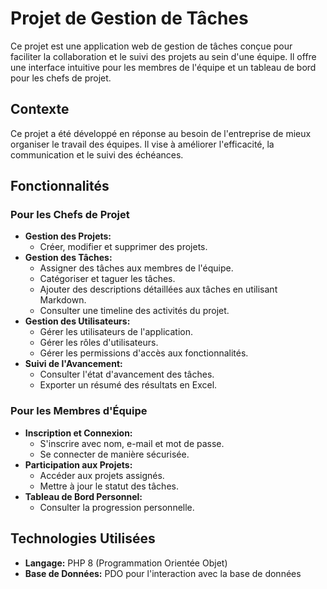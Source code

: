 # Projet de Gestion de Tâches

Ce projet est une application web de gestion de tâches conçue pour faciliter la collaboration et le suivi des projets au sein d'une équipe. Il offre une interface intuitive pour les membres de l'équipe et un tableau de bord pour les chefs de projet.

## Contexte

Ce projet a été développé en réponse au besoin de l'entreprise de mieux organiser le travail des équipes. Il vise à améliorer l'efficacité, la communication et le suivi des échéances.

## Fonctionnalités

### Pour les Chefs de Projet

*   **Gestion des Projets:**
    *   Créer, modifier et supprimer des projets.
*   **Gestion des Tâches:**
    *   Assigner des tâches aux membres de l'équipe.
    *   Catégoriser et taguer les tâches.
    *   Ajouter des descriptions détaillées aux tâches en utilisant Markdown.
    *   Consulter une timeline des activités du projet.
*   **Gestion des Utilisateurs:**
    *   Gérer les utilisateurs de l'application.
    *   Gérer les rôles d'utilisateurs.
    *   Gérer les permissions d'accès aux fonctionnalités.
*   **Suivi de l'Avancement:**
    *   Consulter l'état d'avancement des tâches.
    *   Exporter un résumé des résultats en Excel.

### Pour les Membres d'Équipe

*   **Inscription et Connexion:**
    *   S'inscrire avec nom, e-mail et mot de passe.
    *   Se connecter de manière sécurisée.
*   **Participation aux Projets:**
    *   Accéder aux projets assignés.
    *   Mettre à jour le statut des tâches.
*   **Tableau de Bord Personnel:**
    *   Consulter la progression personnelle.

## Technologies Utilisées

*   **Langage:** PHP 8 (Programmation Orientée Objet)
*   **Base de Données:** PDO pour l'interaction avec la base de données

